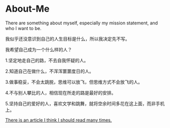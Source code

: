# About-Me
There are something about myself, especially my mission statement, and who I want to be.

我似乎还没意识到自己的人生目标是什么，所以我决定先不写。

我希望自己成为一个什么样的人？

1.坚定地走自己的路，不去自我怀疑的人。

2.知道自己在做什么，不浑浑噩噩度日的人。

3.做事稳妥，不会太跳脱，思维可以放飞，但思维方式不会放飞的人。

4.不与别人攀比的人，相信现在所走的路是最好的安排。

5.坚持自己的爱好的人，喜欢文学和跳舞，就将空余时间多花在这上面，而非手机上。

[There is an article I think I should read many times.](https://github.com/joeyeoj/About-Me/blob/main/1805.09963.pdf)
